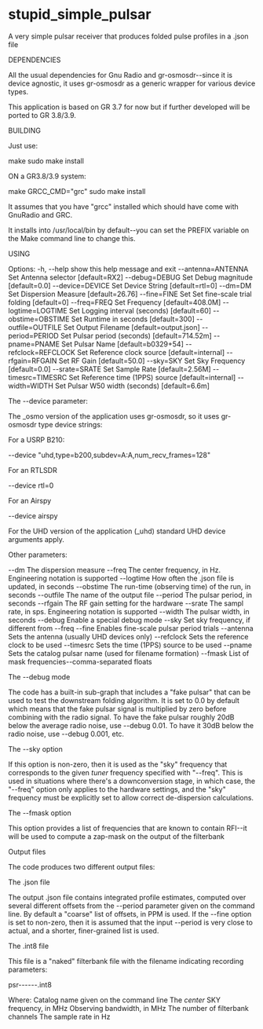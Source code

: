 # stupid_simple_pulsar
A very simple pulsar receiver that produces folded pulse profiles in a .json file

DEPENDENCIES

All the usual dependencies for Gnu Radio and gr-osmosdr--since it is
 device agnostic, it uses gr-osmosdr as a generic wrapper for
 various device types.
 
This application is based on GR 3.7 for now but if further developed
 will be ported to GR 3.8/3.9.
 

BUILDING

Just use:

make
sudo make install

ON a GR3.8/3.9 system:

make GRCC_CMD="grc" 
sudo make install

It assumes that you have "grcc" installed which should have come with 
GnuRadio and GRC.

It installs into /usr/local/bin by default--you can set the PREFIX
  variable on the Make command line to change this.
  

USING

Options:
  -h, --help           show this help message and exit
  --antenna=ANTENNA    Set Antenna selector [default=RX2]
  --debug=DEBUG        Set Debug magnitude [default=0.0]
  --device=DEVICE      Set Device String [default=rtl=0]
  --dm=DM              Set Dispersion Measure [default=26.76]
  --fine=FINE          Set Set fine-scale trial folding [default=0]
  --freq=FREQ          Set Frequency [default=408.0M]
  --logtime=LOGTIME    Set Logging interval (seconds) [default=60]
  --obstime=OBSTIME    Set Runtime in seconds [default=300]
  --outfile=OUTFILE    Set Output Filename [default=output.json]
  --period=PERIOD      Set Pulsar period (seconds) [default=714.52m]
  --pname=PNAME        Set Pulsar Name [default=b0329+54]
  --refclock=REFCLOCK  Set Reference clock source [default=internal]
  --rfgain=RFGAIN      Set RF Gain [default=50.0]
  --sky=SKY            Set Sky Frequency [default=0.0]
  --srate=SRATE        Set Sample Rate [default=2.56M]
  --timesrc=TIMESRC    Set Reference time (1PPS) source [default=internal]
  --width=WIDTH        Set Pulsar W50 width (seconds) [default=6.6m]

The --device parameter:

The _osmo version of the application uses gr-osmosdr, so it uses gr-osmosdr type device strings:

For a USRP B210:

--device "uhd,type=b200,subdev=A:A,num_recv_frames=128"

For an RTLSDR

--device rtl=0

For an Airspy

--device airspy

For the UHD version of the application (_uhd) standard UHD device arguments apply.

Other parameters:

--dm        The dispersion measure
--freq      The center frequency, in Hz. Engineering notation is supported
--logtime   How often the .json file is updated, in seconds
--obstime   The run-time (observing time) of the run, in seconds
--outfile   The name of the output file
--period    The pulsar period, in seconds
--rfgain    The RF gain setting for the hardware
--srate     The sampl rate, in sps.  Engineering notation is supported
--width     The pulsar width, in seconds
--debug     Enable a special debug mode
--sky       Set sky frequency, if different from --freq
--fine      Enables fine-scale pulsar period trials
--antenna   Sets the antenna (usually UHD devices only)
--refclock  Sets the reference clock to be used
--timesrc   Sets the time (1PPS) source to be used
--pname     Sets the catalog pulsar name (used for filename formation)
--fmask     List of mask frequencies--comma-separated floats

The --debug mode

The code has a built-in sub-graph that includes a "fake pulsar" that can be used
  to test the downstream folding algorithm.  It is set to 0.0 by default which means
  that the fake pulsar signal is multiplied by zero before combining with the radio
  signal.  To have the fake pulsar roughly 20dB below the average radio noise, use
  --debug 0.01.  To have it 30dB below the radio noise, use --debug 0.001, etc.
  
The --sky option

If this option is non-zero, then it is used as the "sky" frequency that corresponds to the
  given *tuner* frequency specified with "--freq".  This is used in situations where there's
  a downconversion stage, in which case, the "--freq" option only applies to the hardware settings,
  and the "sky" frequency must be explicitly set to allow correct de-dispersion calculations.

The --fmask option

This option provides a list of frequencies that are known to contain RFI--it will be used to compute
  a zap-mask on the output of the filterbank

  
Output files

The code produces two different output files:

The .json file

The output .json file contains integrated profile estimates, computed over
  several different offsets from the --period parameter given on the command line.
  By default a "coarse" list of offsets, in PPM is used.  If the --fine option is
  set to non-zero, then it is assumed that the input --period is very close to
  actual, and a shorter, finer-grained list is used.

The .int8 file

This file is a "naked" filterbank file with the filename indicating recording parameters:

psr-<pname>-<freq-in-mhz>-<bw-in-mhz>-<mjd>-<nfb>-<output-rate>.int8 

Where: 
<pname>             Catalog name given on the command line
<freq-in-mhz>       The *center* SKY frequency, in MHz
<bw-in-mhz>         Observing bandwidth, in MHz
<nfb>               The number of filterbank channels
<output-rate>       The sample rate in Hz




